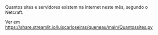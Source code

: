 Quantos sites e servidores existem na internet neste mês, segundo o Netcraft.

Ver em https://share.streamlit.io/luiscarloseiras/queneau/main/Quantossites.py

